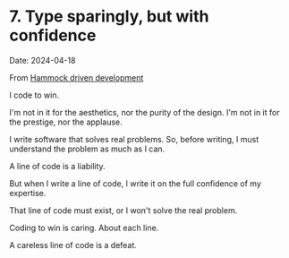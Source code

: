 # 7. Type sparingly, but with confidence

Date: 2024-04-18

From [Hammock driven development](https://www.youtube.com/watch?v=f84n5oFoZBc)

I code to win.

I'm not in it for the aesthetics, nor the purity of the design. I'm not in it for the prestige, nor the applause.

I write software that solves real problems. So, before writing, I must understand the problem as much as I can.

A line of code is a liability.

But when I write a line of code, I write it on the full confidence of my expertise.

That line of code must exist, or I won't solve the real problem.

Coding to win is caring. About each line.

A careless line of code is a defeat.
